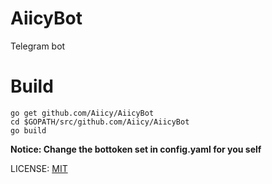 # AiicyBot
Telegram bot

# Build 

```shell
go get github.com/Aiicy/AiicyBot
cd $GOPATH/src/github.com/Aiicy/AiicyBot
go build
```

**Notice: Change the bottoken set in config.yaml for you self**

LICENSE: [MIT](LICENSE)
